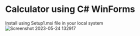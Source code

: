 # Calculator using C# WinForms
Install using Setup1.msi file in your local system
![Screenshot 2023-05-24 132917](https://github.com/kaushikgoud5/Calculator_Winform/assets/92638590/862409cb-3341-42e4-96f1-ef03ea12849e)
